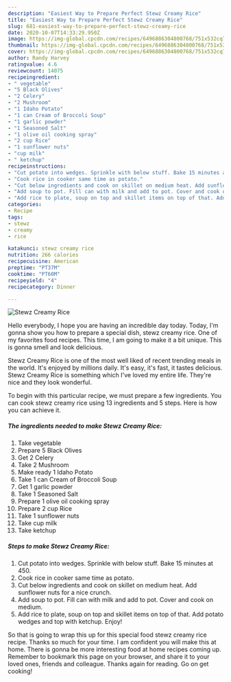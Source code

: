 ```yaml
---
description: "Easiest Way to Prepare Perfect Stewz Creamy Rice"
title: "Easiest Way to Prepare Perfect Stewz Creamy Rice"
slug: 681-easiest-way-to-prepare-perfect-stewz-creamy-rice
date: 2020-10-07T14:33:29.950Z
image: https://img-global.cpcdn.com/recipes/6496886304800768/751x532cq70/stewz-creamy-rice-recipe-main-photo.jpg
thumbnail: https://img-global.cpcdn.com/recipes/6496886304800768/751x532cq70/stewz-creamy-rice-recipe-main-photo.jpg
cover: https://img-global.cpcdn.com/recipes/6496886304800768/751x532cq70/stewz-creamy-rice-recipe-main-photo.jpg
author: Randy Harvey
ratingvalue: 4.6
reviewcount: 14075
recipeingredient:
- " vegetable"
- "5 Black Olives"
- "2 Celery"
- "2 Mushroom"
- "1 Idaho Potato"
- "1 can Cream of Broccoli Soup"
- "1 garlic powder"
- "1 Seasoned Salt"
- "1 olive oil cooking spray"
- "2 cup Rice"
- "1 sunflower nuts"
- "cup milk"
- " ketchup"
recipeinstructions:
- "Cut potato into wedges. Sprinkle with below stuff. Bake 15 minutes at 450."
- "Cook rice in cooker same time as potato."
- "Cut below ingredients and cook on skillet on medium heat. Add sunflower nuts for a nice crunch."
- "Add soup to pot. Fill can with milk and add to pot. Cover and cook on medium."
- "Add rice to plate, soup on top and skillet items on top of that. Add potato wedges and top with ketchup. Enjoy!"
categories:
- Recipe
tags:
- stewz
- creamy
- rice

katakunci: stewz creamy rice 
nutrition: 266 calories
recipecuisine: American
preptime: "PT37M"
cooktime: "PT60M"
recipeyield: "4"
recipecategory: Dinner

---
```



![Stewz Creamy Rice](https://img-global.cpcdn.com/recipes/6496886304800768/751x532cq70/stewz-creamy-rice-recipe-main-photo.jpg)

Hello everybody, I hope you are having an incredible day today. Today, I'm gonna show you how to prepare a special dish, stewz creamy rice. One of my favorites food recipes. This time, I am going to make it a bit unique. This is gonna smell and look delicious.

Stewz Creamy Rice is one of the most well liked of recent trending meals in the world. It's enjoyed by millions daily. It's easy, it's fast, it tastes delicious. Stewz Creamy Rice is something which I've loved my entire life. They're nice and they look wonderful.




To begin with this particular recipe, we must prepare a few ingredients. You can cook stewz creamy rice using 13 ingredients and 5 steps. Here is how you can achieve it.

<!--inarticleads1-->

##### The ingredients needed to make Stewz Creamy Rice:

1. Take  vegetable
1. Prepare 5 Black Olives
1. Get 2 Celery
1. Take 2 Mushroom
1. Make ready 1 Idaho Potato
1. Take 1 can Cream of Broccoli Soup
1. Get 1 garlic powder
1. Take 1 Seasoned Salt
1. Prepare 1 olive oil cooking spray
1. Prepare 2 cup Rice
1. Take 1 sunflower nuts
1. Take cup milk
1. Take  ketchup




<!--inarticleads2-->

##### Steps to make Stewz Creamy Rice:

1. Cut potato into wedges. Sprinkle with below stuff. Bake 15 minutes at 450.
1. Cook rice in cooker same time as potato.
1. Cut below ingredients and cook on skillet on medium heat. Add sunflower nuts for a nice crunch.
1. Add soup to pot. Fill can with milk and add to pot. Cover and cook on medium.
1. Add rice to plate, soup on top and skillet items on top of that. Add potato wedges and top with ketchup. Enjoy!




So that is going to wrap this up for this special food stewz creamy rice recipe. Thanks so much for your time. I am confident you will make this at home. There is gonna be more interesting food at home recipes coming up. Remember to bookmark this page on your browser, and share it to your loved ones, friends and colleague. Thanks again for reading. Go on get cooking!
